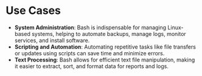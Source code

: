 # Use Cases
- **System Administration**: Bash is indispensable for managing Linux-based systems, helping to automate backups, manage logs, monitor services, and install software.
- **Scripting and Automation**: Automating repetitive tasks like file transfers or updates using scripts can save time and minimize errors.
- **Text Processing**: Bash allows for efficient text file manipulation, making it easier to extract, sort, and format data for reports and logs.